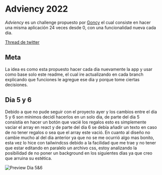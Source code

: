 # Adviency 2022

_Adviency_ es un challenge propuesto por [Goncy](https://twitter.com/goncy) el cual consiste en hacer una misma aplicación 24 veces desde 0, con una funcionalidad nueva cada dia.

[Thread de twitter](https://twitter.com/goncy/status/1597581740746637314)

## Meta

La idea es como esta propuesto hacer cada dia nuevamente la app y usar como base solo este readme, el cual ire actualizando en cada branch explicando que funciones le agregue ese dia y porque tome ciertas decisiones.

## Dia 5 y 6

Debido a que no pude seguir con el proyecto ayer y los cambios entre el dia 5 y 6 son mínimos decidí hacerlos en un solo dia, de parte del dia 5 consistía en hacer un botón que vacié los regalos esto es simplemente vaciar el array en react y de parte del dia 6 se debía añadir un texto en caso de no tener regalos o sea que el array este vació. En cuanto al diseño no cambie mucho al del dia anterior ya que no se me ocurrió algo mas bonito, esta vez lo hice con tailwindcss debido a la facilidad que me trae y no tener que estar editando en paralelo un archivo css, estoy analizando la posibilidad de no poner un background en los siguientes días ya que creo que arruina su estética.

![Preview Dia 5&6](https://i.imgur.com/FAjy9MU.gif)
